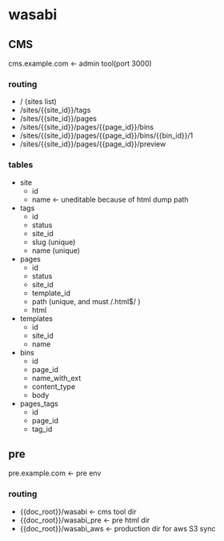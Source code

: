 # wasabi

## CMS

cms.example.com <- admin tool(port 3000)

### routing

* / (sites list)
* /sites/{{site_id}}/tags
* /sites/{{site_id}}/pages
* /sites/{{site_id}}/pages/{{page_id}}/bins
* /sites/{{site_id}}/pages/{{page_id}}/bins/{{bin_id}}/1
* /sites/{{site_id}}/pages/{{page_id}}/preview

### tables

* site
  - id
  - name <- uneditable because of html dump path
* tags
  - id
  - status
  - site_id
  - slug (unique)
  - name (unique)
* pages
  - id
  - status
  - site_id
  - template_id
  - path (unique, and must /.html$/ )
  - html
* templates
  - id
  - site_id
  - name
* bins
  - id
  - page_id
  - name_with_ext
  - content_type
  - body
* pages_tags
  - id
  - page_id
  - tag_id

## pre

pre.example.com <- pre env

### routing

* {{doc_root}}/wasabi <- cms tool dir
* {{doc_root}}/wasabi_pre <- pre html dir
* {{doc_root}}/wasabi_aws <- production dir for aws S3 sync

